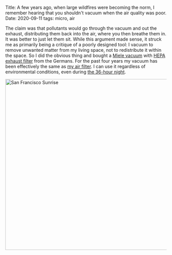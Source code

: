 Title: A few years ago, when large wildfires were becoming the norm, I remember hearing that you shouldn't vacuum when the air quality was poor.
Date: 2020-09-11
tags: micro, air

The claim was that pollutants would go through the vacuum and out the exhaust, distributing them back into the air, where you then breathe them in. It was better to just let them sit. While this argument made sense, it struck me as primarily being a critique of a poorly designed tool: I vacuum to remove unwanted matter from my living space, not to redistribute it within the space. So I did the obvious thing and bought a [Miele vacuum](https://www.mieleusa.com/e/canister-vacuum-cleaners-1016468-c) with [HEPA exhaust filter](https://www.mieleusa.com/e/hepa-airclean-filter-with-timestrip-sf-ha-50-9616280-p) from the Germans. For the past four years my vacuum has been effectively the same as [my air filter](/2018/11/coway/). I can use it regardless of environmental conditions, even during [the 36-hour night](https://www.theverge.com/2020/9/9/21429437/san-francisco-sky-fire-drone-photographs-west-coast-wildfires).

<a href="https://www.flickr.com/photos/pigmonkey/50331577953/in/dateposted/" title="San Francisco Sunrise"><img src="https://live.staticflickr.com/65535/50331577953_bf7b1a7707_c.jpg" width="800" height="533" alt="San Francisco Sunrise"></a>
